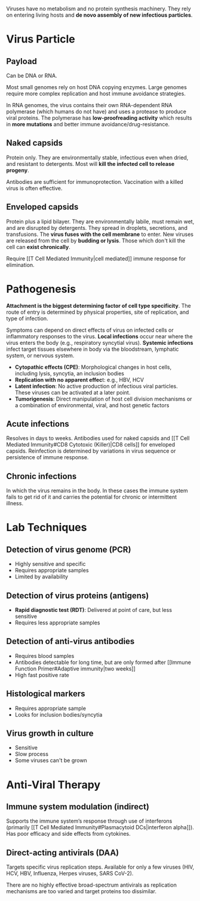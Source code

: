 Viruses have no metabolism and no protein synthesis machinery. They rely on entering living hosts and **de novo assembly of new infectious particles**.
# Virus Particle
## Payload
Can be DNA or RNA.

Most small genomes rely on host DNA copying enzymes. Large genomes require more complex replication and host immune avoidance strategies.

In RNA genomes, the virus contains their own RNA-dependent RNA polymerase (which humans do not have) and uses a protease to produce viral proteins. The polymerase has **low-proofreading activity** which results in **more mutations** and better immune avoidance/drug-resistance.
## Naked capsids
Protein only. They are environmentally stable, infectious even when dried, and resistant to detergents. Most will **kill the infected cell to release progeny**.

Antibodies are sufficient for immunoprotection. Vaccination with a killed virus is often effective.
## Enveloped capsids
Protein plus a lipid bilayer. They are environmentally labile, must remain wet, and are disrupted by detergents. They spread in droplets, secretions, and transfusions. The **virus fuses with the cell membrane** to enter. New viruses are released from the cell by **budding or lysis**. Those which don't kill the cell can **exist chronically**.

Require [[T Cell Mediated Immunity|cell mediated]] immune response for elimination.
# Pathogenesis
**Attachment is the biggest determining factor of cell type specificity**. The route of entry is determined by physical properties, site of replication, and type of infection.

Symptoms can depend on direct effects of virus on infected cells or inflammatory responses to the virus. **Local infections** occur near where the virus enters the body (e.g., respiratory syncytial virus). **Systemic infections** infect target tissues elsewhere in body via the bloodstream, lymphatic system, or nervous system.

- **Cytopathic effects (CPE)**: Morphological changes in host cells, including lysis, syncytia, an inclusion bodies
- **Replication with no apparent effec**t: e.g., HBV, HCV
- **Latent infection**: No active production of infectious viral particles. These viruses can be activated at a later point.
- **Tumorigenesis**: Direct manipulation of host cell division mechanisms or a combination of environmental, viral, and host genetic factors
## Acute infections
Resolves in days to weeks. Antibodies used for naked capsids and [[T Cell Mediated Immunity#CD8 Cytotoxic (Killer)|CD8 cells]] for enveloped capsids. Reinfection is determined by variations in virus sequence or persistence of immune response.
## Chronic infections
In which the virus remains in the body. In these cases the immune system fails to get rid of it and carries the potential for chronic or intermittent illness.
# Lab Techniques
## Detection of virus genome (PCR)
- Highly sensitive and specific
- Requires appropriate samples
- Limited by availability
## Detection of virus proteins (antigens)
- **Rapid diagnostic test (RDT)**: Delivered at point of care, but less sensitive
- Requires less appropriate samples
## Detection of anti-virus antibodies
- Requires blood samples
- Antibodies detectable for long time, but are only formed after [[Immune Function Primer#Adaptive immunity|two weeks]]
- High fast positive rate
## Histological markers
- Requires appropriate sample
- Looks for inclusion bodies/syncytia
## Virus growth in culture
- Sensitive
- Slow process
- Some viruses can't be grown
# Anti-Viral Therapy
## Immune system modulation (indirect)
Supports the immune system’s response through use of interferons (primarily [[T Cell Mediated Immunity#Plasmacytoid DCs|interferon alpha]]). Has poor efficacy and side effects from cytokines.
## Direct-acting antivirals (DAA)
Targets specific virus replication steps. Available for only a few viruses (HIV, HCV, HBV, Influenza, Herpes viruses, SARS CoV-2).

There are no highly effective broad-spectrum antivirals as replication mechanisms are too varied and target proteins too dissimilar.